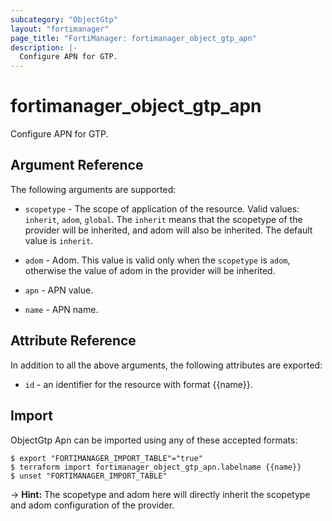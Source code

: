 ```yaml
---
subcategory: "ObjectGtp"
layout: "fortimanager"
page_title: "FortiManager: fortimanager_object_gtp_apn"
description: |-
  Configure APN for GTP.
---
```


# fortimanager_object_gtp_apn
Configure APN for GTP.

## Argument Reference


The following arguments are supported:

* `scopetype` - The scope of application of the resource. Valid values: `inherit`, `adom`, `global`. The `inherit` means that the scopetype of the provider will be inherited, and adom will also be inherited. The default value is `inherit`.
* `adom` - Adom. This value is valid only when the `scopetype` is `adom`, otherwise the value of adom in the provider will be inherited.

* `apn` - APN value.
* `name` - APN name.


## Attribute Reference

In addition to all the above arguments, the following attributes are exported:
* `id` - an identifier for the resource with format {{name}}.

## Import

ObjectGtp Apn can be imported using any of these accepted formats:
```
$ export "FORTIMANAGER_IMPORT_TABLE"="true"
$ terraform import fortimanager_object_gtp_apn.labelname {{name}}
$ unset "FORTIMANAGER_IMPORT_TABLE"
```
-> **Hint:** The scopetype and adom here will directly inherit the scopetype and adom configuration of the provider.
